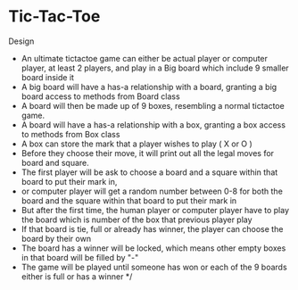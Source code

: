 # Tic-Tac-Toe
Design
 * An ultimate tictactoe game can either be actual player or computer player, at least 2 players, and play in a Big board which include 9 smaller board inside it
 * A big board will have a has-a relationship with a board, granting a big board access to methods from Board class
 * A board will then be made up of 9 boxes, resembling a normal tictactoe game. 
 * A board will have a has-a relationship with a box, granting a box  access to methods from Box class
 * A box can store the mark that a player wishes to play ( X or O )
 * Before they choose their move, it will print out all the legal moves for board and square. 
 * The first player will be ask to choose a board and a square within that board to put their mark in,
 * or computer player will get a random number between 0-8 for both the board and the square within that board to put their mark in
 * But after the first time, the human player or computer player have to play the board which is number of the box that previous player play
 * If that board is tie, full or already has winner, the player can choose the board by their own
 * The board has a winner will be locked, which means other empty boxes in that board will be filled by "-"
 * The game will be played until someone has won or each of the 9 boards either is full or has a winner
 */
